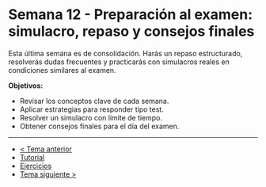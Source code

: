 # Semana 12 - Preparación al examen: simulacro, repaso y consejos finales

Esta última semana es de consolidación. Harás un repaso estructurado, resolverás dudas frecuentes y practicarás con simulacros reales en condiciones similares al examen.

**Objetivos:**

- Revisar los conceptos clave de cada semana.
- Aplicar estrategias para responder tipo test.
- Resolver un simulacro con límite de tiempo.
- Obtener consejos finales para el día del examen.

---

- [< Tema anterior](../semana11/readme.md)
- [Tutorial](./tutorial.md)
- [Ejercicios](./ejercicios.md)
- [Tema siguiente >](../semana13/readme.md)
